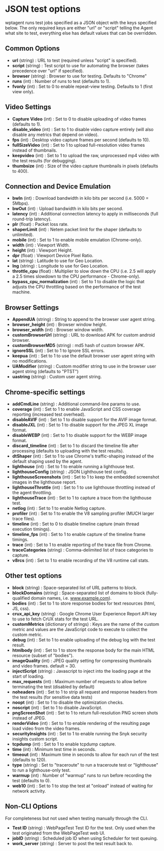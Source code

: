 # JSON test options
wptagent runs test jobs specified as a JSON object with the keys specified below. The only required keys are either "url" or "script" telling the Agent what site to test, everything else has default values that can be overridden.

## Common Options
* **url** (string) : URL to test (required unless "script" is specified).
* **script** (string) : Test script to use for automating the browser (takes precedence over "url" if specified).
* **browser** (string) : Browser to use for testing. Defaults to "Chrome"
* **runs** (int) : Number of runs to test (defaults to 1).
* **fvonly** (int) : Set to 0 to enable repeat-view testing. Defaults to 1 (first view only).

## Video Settings
* **Capture Video** (int) : Set to 0 to disable uploading of video frames (defaults to 1).
* **disable_video** (int) : Set to 1 to disable video capture entirely (will also disable any metrics that depend on video).
* **fps** (int) : Desktop video capture frames per second (defaults to 10).
* **fullSizeVideo** (int) : Set to 1 to upload full-resolution video frames instead of thumbnails.
* **keepvideo** (int) : Set to 1 to upload the raw, unprocessed mp4 video with the test results (for debugging).
* **thumbsize** (int) : Size of the video capture thumbnails in pixels (defaults to 400).

## Connection and Device Emulation
* **bwIn** (int) : Download bandwidth in kilo bits per second (i.e. 5000 = 5Mbps).
* **bwOut** (int) : Upload bandwidth in kilo bits per second.
* **latency** (int) : Additional connection latency to apply in milliseconds (full round-trip latency).
* **plr** (float) : Packet loss rate.
* **shaperLimit** (int) : Netem packet limit for the shaper (defaults to unlimited).
* **mobile** (int) : Set to 1 to enable mobile emulation (Chrome-only).
* **width** (int) : Viewport Width.
* **height** (int) : Viewport Height.
* **dpr** (float) : Viewport Device Pixel Ratio.
* **lat** (string) : Latitude to use for Geo Location.
* **lng** (string) : Longitude to use for Geo Location.
* **throttle_cpu** (float) : Multiplier to slow down the CPU (i.e. 2.5 will apply a 2.5 times slowdown to the CPU performance - Chrome-only).
* **bypass_cpu_normalization** (int) : Set to 1 to disable the logic that adjusts the CPU throttling based on the performance of the test machine.

## Browser Settings
* **AppendUA** (string) : String to append to the browser user agent string.
* **browser_height** (int) : Browser window height.
* **browser_width** (int) : Browser window width.
* **customBrowserUrl** (string) : URL to download APK for custom android browser.
* **customBrowserMD5** (string) : md5 hash of custom browser APK.
* **ignoreSSL** (int) : Set to 1 to Ignore SSL errors.
* **keepua** (int) : Set to 1 to use the default browser user agent string with no modifications.
* **UAModifier** (string) : Custom modifier string to use in the browser user agent string (defaults to "PTST")
* **uastring** (string) : Custom user agent string.

## Chrome-specific settings
* **addCmdLine** (string) : Additional command-line params to use.
* **coverage** (int) : Set to 1 to enable JavaScript and CSS coverage reporting (increased test overhead).
* **disableAVIF** (int) : Set to 1 to disable support for the AVIF image format.
* **disableJXL** (int) : Set to 1 to disable support for the JPEG XL image format.
* **disableWEBP** (int) : Set to 1 to disable support for the WEBP image format.
* **discard_timeline** (int) : Set to 1 to discard the timeline file after processing (defaults to uploading with the test results).
* **dtShaper** (int) : Set to 1 to use Chrome's traffic-shaping instead of the default shaping used by the agent.
* **lighthouse** (int) : Set to 1 to enable running a lighthouse test.
* **lighthouseConfig** (string) : JSON Lighthouse test config.
* **lighthouseScreenshots** (int) : Set to 1 to keep the embedded screenshot images in the lighthouse report.
* **lighthouseThrottle** (int) : Set to 1 to use lighthouse throttling instead of the agent throttling.
* **lighthouseTrace** (int) : Set to 1 to capture a trace from the lighthouse test.
* **netlog** (int) : Set to 1 to enable Netlog capture.
* **profiler** (int) : Set to 1 to enable the V8 sampling profiler (MUCH larger trace files).
* **timeline** (int) : Set to 0 to disable timeline capture (main thread execution timings).
* **timeline_fps** (int) : Set to 1 to enable capture of the timeline frame timings.
* **trace** (int) : Set to 1 to enable reporting of the trace file from Chrome.
* **traceCategories** (string) : Comma-delimited list of trace categories to capture.
* **v8rcs** (int) : Set to 1 to enable recording of the V8 runtime call stats.

## Other test options
* **block** (string) : Space-separated list of URL patterns to block.
* **blockDomains** (string) : Space-separated list of domains to block (fully-qualified domain names, i.e. www.example.com).
* **bodies** (int) : Set to 1 to store response bodies for text resources (html, JS, css).
* **crux_api_key** (string) : Google Chrome User Experience Report API key to use to fetch CrUX stats for the test URL.
* **customMetrics** (dictionary of strings) : Keys are the name of the custom metric and values are the JavaScript code to execute to collect the custom metric.
* **debug** (int) : Set to 1 to enable uploading of the debug log with the test result.
* **htmlbody** (int) : Set to 1 to store the response body for the main HTML resource (subset of "bodies").
* **imageQuality** (int) : JPEG quality setting for compressing thumbnails and video frames. default = 30.
* **injectScript** (string) : Javascript to inject into the loading page at the start of loading.
* **max_requests** (int) : Maximum number of requests to allow before terminating the test (disabled by default)
* **noheaders** (int) : Set to 1 to strip all request and response headers from the test results (for sensitive data tests)
* **noopt** (int) : Set to 1 to disable the optimization checks.
* **noscript** (int) : Set to 1 to disable JavaScript.
* **pngScreenShot** (int) : Set to 1 to return full-resolution PNG screen shots instead of JPEG.
* **renderVideo** (int) : Set to 1 to enable rendering of the resulting page load video from the video frames.
* **securityInsights** (int) : Set to 1 to enable running the Snyk security insights custom script.
* **tcpdump** (int) : Set to 1 to enable tcpdump capture.
* **time** (int) : Minimum test time in seconds.
* **timeout** (int) : Maximum time in seconds to allow for each run of the test (defaults to 120).
* **type** (string) : Set to "traceroute" to run a traceroute test or "lighthouse" to run a lighthouse-only test.
* **warmup** (int) : Number of "warmup" runs to run before recording the test (defaults to 0).
* **web10** (int) : Set to 1 to stop the test at "onload" instead of waiting for network activity.

## Non-CLI Options
For completeness but not used when testing manually through the CLI.
* **Test ID** (string) : WebPageTest Test ID for the test. Only used when the test originated from the WebPageTest web UI.
* **jobID** (string) : Scheduled job ID when using Scheduler for test queuing.
* **work_server** (string) : Server to post the test result back to.
